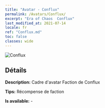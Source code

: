 ```yaml
---
title: "Avatar - Conflux"
permalink: /Avatars/Conflux/
excerpt: "Era of Chaos  Conflux"
last_modified_at: 2021-07-14
locale: fr
ref: "Conflux.md"
toc: false
classes: wide
---
```

 ![Conflux](/images/a/avatarFrame_44.png)

## Détails

 **Description:** Cadre d'avatar Faction de Conflux 

 **Tips:** Récompense de faction 

 **Is available:**  - 

